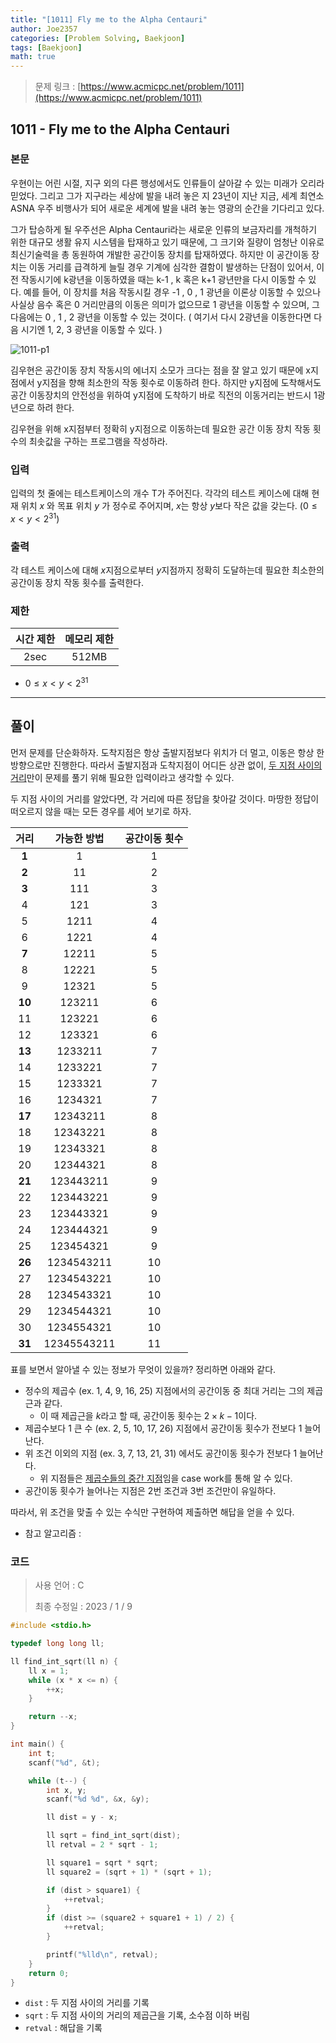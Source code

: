 ```yaml
---
title: "[1011] Fly me to the Alpha Centauri"
author: Joe2357
categories: [Problem Solving, Baekjoon]
tags: [Baekjoon]
math: true
---
```


> 문제 링크 : [https://www.acmicpc.net/problem/1011](https://www.acmicpc.net/problem/1011)



## 1011 - Fly me to the Alpha Centauri

### 본문

우현이는 어린 시절, 지구 외의 다른 행성에서도 인류들이 살아갈 수 있는 미래가 오리라 믿었다. 그리고 그가 지구라는 세상에 발을 내려 놓은 지 23년이 지난 지금, 세계 최연소 ASNA 우주 비행사가 되어 새로운 세계에 발을 내려 놓는 영광의 순간을 기다리고 있다.

그가 탑승하게 될 우주선은 Alpha Centauri라는 새로운 인류의 보금자리를 개척하기 위한 대규모 생활 유지 시스템을 탑재하고 있기 때문에, 그 크기와 질량이 엄청난 이유로 최신기술력을 총 동원하여 개발한 공간이동 장치를 탑재하였다. 하지만 이 공간이동 장치는 이동 거리를 급격하게 늘릴 경우 기계에 심각한 결함이 발생하는 단점이 있어서, 이전 작동시기에 k광년을 이동하였을 때는 k-1 , k 혹은 k+1 광년만을 다시 이동할 수 있다. 예를 들어, 이 장치를 처음 작동시킬 경우 -1 , 0 , 1 광년을 이론상 이동할 수 있으나 사실상 음수 혹은 0 거리만큼의 이동은 의미가 없으므로 1 광년을 이동할 수 있으며, 그 다음에는 0 , 1 , 2 광년을 이동할 수 있는 것이다. ( 여기서 다시 2광년을 이동한다면 다음 시기엔 1, 2, 3 광년을 이동할 수 있다. )

![1011-p1](https://www.acmicpc.net/upload/201003/rlaehdgur.JPG)

김우현은 공간이동 장치 작동시의 에너지 소모가 크다는 점을 잘 알고 있기 때문에 x지점에서 y지점을 향해 최소한의 작동 횟수로 이동하려 한다. 하지만 y지점에 도착해서도 공간 이동장치의 안전성을 위하여 y지점에 도착하기 바로 직전의 이동거리는 반드시 1광년으로 하려 한다.

김우현을 위해 x지점부터 정확히 y지점으로 이동하는데 필요한 공간 이동 장치 작동 횟수의 최솟값을 구하는 프로그램을 작성하라.



### 입력

입력의 첫 줄에는 테스트케이스의 개수 T가 주어진다. 각각의 테스트 케이스에 대해 현재 위치 $x$ 와 목표 위치 $y$ 가 정수로 주어지며, $x$는 항상 $y$보다 작은 값을 갖는다. ($0 \leq x < y < 2^{31}$)



### 출력

각 테스트 케이스에 대해 $x$지점으로부터 $y$지점까지 정확히 도달하는데 필요한 최소한의 공간이동 장치 작동 횟수를 출력한다.



### 제한

| 시간 제한 | 메모리 제한 |
| :-------: | :---------: |
|   2sec    |    512MB    |

- $0 \leq x < y < 2^{31}$

---



## 풀이

먼저 문제를 단순화하자. 도착지점은 항상 출발지점보다 위치가 더 멀고, 이동은 항상 한 방향으로만 진행한다. 따라서 출발지점과 도착지점이 어디든 상관 없이, <u>두 지점 사이의 거리</u>만이 문제를 풀기 위해 필요한 입력이라고 생각할 수 있다.

두 지점 사이의 거리를 알았다면, 각 거리에 따른 정답을 찾아갈 것이다. 마땅한 정답이 떠오르지 않을 때는 모든 경우를 세어 보기로 하자.

|  거리  | 가능한 방법 | 공간이동 횟수 |
| :----: | :---------: | :-----------: |
| **1**  |      1      |       1       |
| **2**  |     11      |       2       |
| **3**  |     111     |       3       |
|   4    |     121     |       3       |
|   5    |    1211     |       4       |
|   6    |    1221     |       4       |
| **7**  |    12211    |       5       |
|   8    |    12221    |       5       |
|   9    |    12321    |       5       |
| **10** |   123211    |       6       |
|   11   |   123221    |       6       |
|   12   |   123321    |       6       |
| **13** |   1233211   |       7       |
|   14   |   1233221   |       7       |
|   15   |   1233321   |       7       |
|   16   |   1234321   |       7       |
| **17** |  12343211   |       8       |
|   18   |  12343221   |       8       |
|   19   |  12343321   |       8       |
|   20   |  12344321   |       8       |
| **21** |  123443211  |       9       |
|   22   |  123443221  |       9       |
|   23   |  123443321  |       9       |
|   24   |  123444321  |       9       |
|   25   |  123454321  |       9       |
| **26** | 1234543211  |      10       |
|   27   | 1234543221  |      10       |
|   28   | 1234543321  |      10       |
|   29   | 1234544321  |      10       |
|   30   | 1234554321  |      10       |
| **31** | 12345543211 |      11       |

표를 보면서 알아낼 수 있는 정보가 무엇이 있을까? 정리하면 아래와 같다.

- 정수의 제곱수 (ex. 1, 4, 9, 16, 25) 지점에서의 공간이동 중 최대 거리는 그의 제곱근과 같다.
  - 이 때 제곱근을 $k$라고 할 때, 공간이동 횟수는 $2 \times k - 1$이다.
- 제곱수보다 1 큰 수 (ex. 2, 5, 10, 17, 26) 지점에서 공간이동 횟수가 전보다 1 늘어난다.
- 위 조건 이외의 지점 (ex. 3, 7, 13, 21, 31) 에서도 공간이동 횟수가 전보다 1 늘어난다.
  - 위 지점들은 <u>제곱수들의 중간 지점</u>임을 case work를 통해 알 수 있다.
- 공간이동 횟수가 늘어나는 지점은 2번 조건과 3번 조건만이 유일하다.

따라서, 위 조건을 맞출 수 있는 수식만 구현하여 제출하면 해답을 얻을 수 있다.

- 참고 알고리즘 :

  

### 코드

> 사용 언어 : C  
>
> 최종 수정일 : 2023 / 1 / 9

```c
#include <stdio.h>

typedef long long ll;

ll find_int_sqrt(ll n) {
    ll x = 1;
    while (x * x <= n) {
        ++x;
    }

    return --x;
}

int main() {
    int t;
    scanf("%d", &t);

    while (t--) {
        int x, y;
        scanf("%d %d", &x, &y);

        ll dist = y - x;

        ll sqrt = find_int_sqrt(dist);
        ll retval = 2 * sqrt - 1;

        ll square1 = sqrt * sqrt;
        ll square2 = (sqrt + 1) * (sqrt + 1);

        if (dist > square1) {
            ++retval;
        }
        if (dist >= (square2 + square1 + 1) / 2) {
            ++retval;
        }

        printf("%lld\n", retval);
    }
    return 0;
}
```

- `dist` : 두 지점 사이의 거리를 기록
- `sqrt` : 두 지점 사이의 거리의 제곱근을 기록, 소수점 이하 버림
- `retval` : 해답을 기록